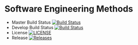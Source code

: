 # Software Engineering Methods

- Master Build Status [![Build Status](https://travis-ci.com/RSM2001/sem_coursework.svg?branch=main)](https://travis-ci.com/RSM2001/sem_coursework)
- Develop Build Status [![Build Status](https://travis-ci.org/RSM2001/sem_coursework.svg?branch=develop)](https://travis-ci.org/RSM2001/sem_coursework)
- License [![LICENSE](https://img.shields.io/github/license/RSM2001/sem_coursework.svg?style=flat-square)](https://github.com/RSM2001/sem_coursework/blob/master/LICENSE)
- Release [![Releases](https://img.shields.io/github/release/RSM2001/sem_coursework/all.svg?style=flat-square)](https://github.com/RSM2001/sem_coursework/releases)
